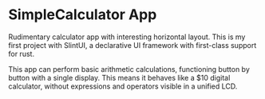# SimpleCalculator App
Rudimentary calculator app with interesting horizontal layout. This is my first project with SlintUI, a declarative UI framework with first-class support for rust.

This app can perform basic arithmetic calculations, functioning button by button with a single display. This means it behaves like a $10 digital calculator, without expressions and operators visible in a unified LCD.


